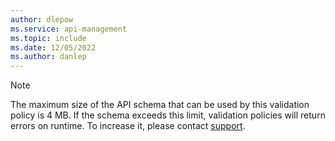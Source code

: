 ```yaml
---
author: dlepow
ms.service: api-management
ms.topic: include
ms.date: 12/05/2022
ms.author: danlep
---
```

> [!NOTE]
> The maximum size of the API schema that can be used by this validation policy is 4 MB. If the schema exceeds this limit, validation policies will return errors on runtime. To increase it, please contact [support](https://azure.microsoft.com/support/options/). 